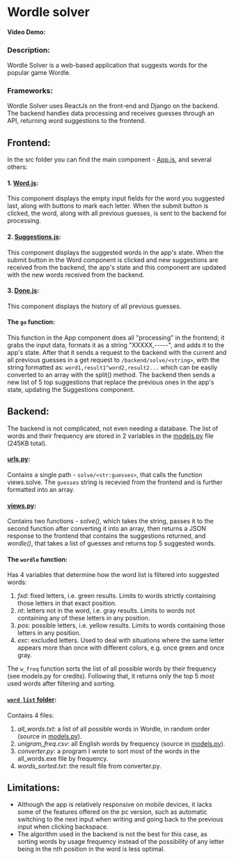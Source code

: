 # Wordle solver

#### Video Demo:  <URL HERE>
  
### Description:
  Wordle Solver is a web-based application that suggests words for the popular game Wordle.
  
  
### Frameworks:
  Wordle Solver uses ReactJs on the front-end and Django on the backend. The backend handles data processing and receives guesses through an API, returning word suggestions to the frontend.
  
## Frontend:
  In the src folder you can find the main component - [App.js](https://github.com/xaleel/wordle-solver/blob/main/frontend/src/App.js), and several others:
  #### 1. [Word.js](https://github.com/xaleel/wordle-solver/blob/main/frontend/src/Word.js):
  This component displays the empty input fields for the word you suggested last, along with buttons to mark each letter. When the submit button is clicked, the word, along with all previous guesses, is sent to the backend for processing.
  #### 2. [Suggestions.js](https://github.com/xaleel/wordle-solver/blob/main/frontend/src/Suggestions.js):
  This component displays the suggested words in the app's state. When the submit button in the Word component is clicked and new suggestions are received from the backend, the app's state and this component are updated with the new words received from the backend.
  #### 3. [Done.js](https://github.com/xaleel/wordle-solver/blob/main/frontend/src/Done.js):
  This component displays the history of all previous guesses.
  
  #### The `go` function:
  This function in the App component does all "processing" in the frontend; it grabs the input data, formats it as a string "XXXXX,-----", and adds it to the app's state. After that it sends a request to the backend with the current and all previous guesses in a get request to `/backend/solve/<string>`, with the string formatted as: `word1,result1^word2,result2...` which can be easily converted to an array with the split() method. The backend then sends a new list of 5 top suggestions that replace the previous ones in the app's state, updating the Suggestions component.
  
## Backend:
  The backend is not complicated, not even needing a database. The list of words and their frequency are stored in 2 variables in the [models.py](https://github.com/xaleel/wordle-solver/blob/main/backend/wordle_solver/models.py) file (245KB total).
  
  #### [urls.py](https://github.com/xaleel/wordle-solver/blob/main/backend/backend/urls.py):
  Contains a single path - `solve/<str:guesses>`, that calls the function views.solve. The `guesses` string is recevied from the frontend and is further formatted into an array.
  
  #### [views.py](https://github.com/xaleel/wordle-solver/blob/main/backend/wordle_solver/views.py):
  Contains two functions - _*solve()*_, which takes the string, passes it to the second function after converting it into an array, then returns a JSON response to the frontend that contains the suggestions returned, and _*wordle()*_, that takes a list of guesses and returns top 5 suggested words. 
  
  #### The `wordle` function:
  
  Has 4 variables that determine how the word list is filtered into suggested words:
  1. _fxd_: fixed letters, i.e. green results. Limits to words strictly containing those letters in that exact position.
  2. _nt_: letters not in the word, i.e. gray results. Limits to words not containing any of these letters in any position.
  3. _pos_: possible letters, i.e. yellow results. Limits to words containing those letters in any position.
  4. _exc_: excluded letters. Used to deal with situations where the same letter appears more than once with different colors, e.g. once green and once gray.
    
  The `w_freq` function sorts the list of all possible words by their frequency (see models.py for credits). Following that, it returns only the top 5 most used words after filtering and sorting.
    
  #### [`word list` folder](https://github.com/xaleel/wordle-solver/tree/main/backend/wordle_solver):
  Contains 4 files:
  1. _all_words.txt_: a list of all possible words in Wordle, in random order (source in [models.py](https://github.com/xaleel/wordle-solver/blob/main/backend/wordle_solver/models.py)).
  2. _unigram_freq.csv_: all English words by frequency (source in [models.py](https://github.com/xaleel/wordle-solver/blob/main/backend/wordle_solver/models.py)).
  3. _converter.py_: a program I wrote to sort most of the words in the all_words.exe file by frequency.
  4. _words_sorted.txt_: the result file from converter.py.
  
  ## Limitations:
  - Although the app is relatively responsive on mobile devices, it lacks some of the features offered on the pc version, such as automatic switching to the next input when writing and going back to the previous input when clicking backspace.
  - The algorithm used in the backend is not the best for this case, as sorting words by usage frequency instead of the possibility of any letter being in the nth position in the word is less optimal.
